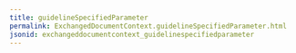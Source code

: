 ```yaml
---
title: guidelineSpecifiedParameter
permalink: ExchangedDocumentContext.guidelineSpecifiedParameter.html
jsonid: exchangeddocumentcontext_guidelinespecifiedparameter
---
```

